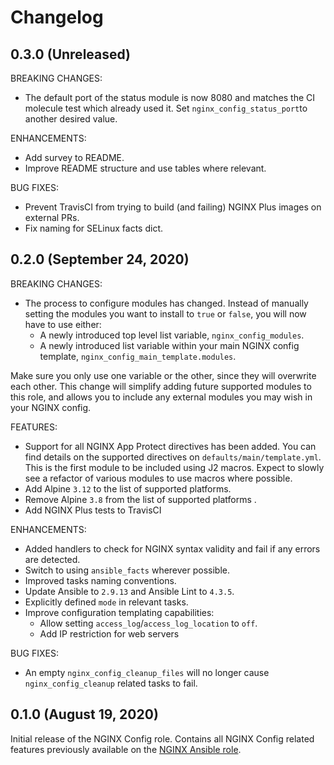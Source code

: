 # Changelog

## 0.3.0 (Unreleased)

BREAKING CHANGES:

*   The default port of the status module is now 8080 and matches the CI molecule test which already used it. Set ```nginx_config_status_port```to another desired value.

ENHANCEMENTS:

*   Add survey to README.
*   Improve README structure and use tables where relevant.

BUG FIXES:

*   Prevent TravisCI from trying to build (and failing) NGINX Plus images on external PRs.
*   Fix naming for SELinux facts dict.

## 0.2.0 (September 24, 2020)

BREAKING CHANGES:

*   The process to configure modules has changed. Instead of manually setting the modules you want to install to `true` or `false`, you will now have to use either:
    *   A newly introduced top level list variable, `nginx_config_modules`.
    *   A newly introduced list variable within your main NGINX config template, `nginx_config_main_template.modules`.

Make sure you only use one variable or the other, since they will overwrite each other. This change will simplify adding future supported modules to this role, and allows you to include any external modules you may wish in your NGINX config.

FEATURES:

*   Support for all NGINX App Protect directives has been added. You can find details on the supported directives on `defaults/main/template.yml`. This is the first module to be included using J2 macros. Expect to slowly see a refactor of various modules to use macros where possible.
*   Add Alpine `3.12` to the list of supported platforms.
*   Remove Alpine `3.8` from the list of supported platforms .
*   Add NGINX Plus tests to TravisCI

ENHANCEMENTS:

*   Added handlers to check for NGINX syntax validity and fail if any errors are detected.
*   Switch to using `ansible_facts` wherever possible.
*   Improved tasks naming conventions.
*   Update Ansible to `2.9.13` and Ansible Lint to `4.3.5`.
*   Explicitly defined `mode` in relevant tasks.
*   Improve configuration templating capabilities:
    *   Allow setting `access_log`/`access_log_location` to `off`.
    *   Add IP restriction for web servers

BUG FIXES:

*   An empty `nginx_config_cleanup_files` will no longer cause `nginx_config_cleanup` related tasks to fail.

## 0.1.0 (August 19, 2020)

Initial release of the NGINX Config role. Contains all NGINX Config related features previously available on the [NGINX Ansible role](https://github.com/nginxinc/ansible-role-nginx).
